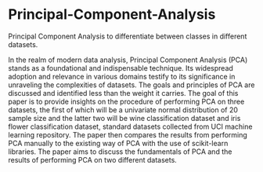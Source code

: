 # Principal-Component-Analysis
Principal Component Analysis to differentiate between classes in different datasets.

In the realm of modern data analysis, Principal Component Analysis (PCA) stands as a
foundational and indispensable technique. Its widespread adoption and relevance in various domains testify
to its significance in unraveling the complexities of datasets. The goals and principles of PCA are discussed
and identified less than the weight it carries. The goal of this paper is to provide insights on the procedure of
performing PCA on three datasets, the first of which will be a univariate normal distribution of 20 sample size
and the latter two will be wine classification dataset and iris flower classification dataset, standard datasets
collected from UCI machine learning repository. The paper then compares the results from performing PCA
manually to the existing way of PCA with the use of scikit-learn libraries. The paper aims to discuss the
fundamentals of PCA and the results of performing PCA on two different datasets.
